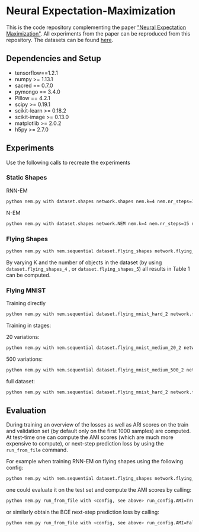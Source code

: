 # Neural Expectation-Maximization

This is the code repository complementing the paper ["Neural Expectation Maximization"](https://arxiv.org/abs/1708.03498). All experiments from the paper
can be reproduced from this repository. The datasets can be 
found [here](https://www.dropbox.com/sh/1ue3lrfvbhhkt6s/AAB6WiZzH_mAtCjW6b9okMGea?dl=0).

## Dependencies and Setup

- tensorflow==1.2.1
- numpy >= 1.13.1
- sacred == 0.7.0
- pymongo == 3.4.0
- Pillow == 4.2.1
- scipy >= 0.19.1
- scikit-learn >= 0.18.2
- scikit-image >= 0.13.0
- matplotlib >= 2.0.2
- h5py >= 2.7.0

## Experiments 

Use the following calls to recreate the experiments

### Static Shapes

RNN-EM

```bash
python nem.py with dataset.shapes network.shapes nem.k=4 nem.nr_steps=15 noise.prob=0.1
```

N-EM 

```bash
python nem.py with dataset.shapes network.NEM nem.k=4 nem.nr_steps=15 noise.prob=0.1
```

### Flying Shapes

```bash
python nem.py with nem.sequential dataset.flying_shapes network.flying_shapes nem.k=3 nem.nr_steps=20
```

By varying K and the number of objects in the dataset (by using `dataset.flying_shapes_4`
, or `dataset.flying_shapes_5`)
all results in Table 1 can be computed.

### Flying MNIST

Training directly 

```bash 
python nem.py with nem.sequential dataset.flying_mnist_hard_2 network.flying_mnist nem.k=2 nem.nr_steps=20 nem.loss_inter_weight=0.2 training.params.learning_rate=0.0005
```

Training in stages:

20 variations:

```bash 
python nem.py with nem.sequential dataset.flying_mnist_medium_20_2 network.flying_mnist nem.k=2 nem.nr_steps=20 nem.loss_inter_weight=0.2
```

500 variations:

```bash 
python nem.py with nem.sequential dataset.flying_mnist_medium_500_2 network.flying_mnist nem.k=2 nem.nr_steps=20 nem.loss_inter_weight=0.2 training.params.learning_rate=0.0005 net_path=debug_out/best
```

full dataset:

```bash 
python nem.py with nem.sequential dataset.flying_mnist_hard_2 network.flying_mnist nem.k=2 nem.nr_steps=20 nem.loss_inter_weight=0.2 training.params.learning_rate=0.0005 net_path=debug_out/best
```

## Evaluation 

During training an overview of the losses as well as ARI scores on the train and validation set 
(by default only on the first 1000 samples) are computed. At test-time one can compute the AMI scores 
(which are much more expensive to compute), or next-step prediction loss by using the `run_from_file` command. 
 
For example when training RNN-EM on flying shapes using the following config: 
 
```bash 
python nem.py with nem.sequential dataset.flying_shapes network.flying_shapes nem.k=3 nem.nr_steps=20
```

one could evaluate it on the test set and compute the AMI scores by calling:

```bash 
python nem.py run_from_file with <config, see above> run_config.AMI=True
```

or similarly obtain the BCE next-step prediction loss by calling: 

```bash 
python nem.py run_from_file with <config, see above> run_config.AMI=False
```
